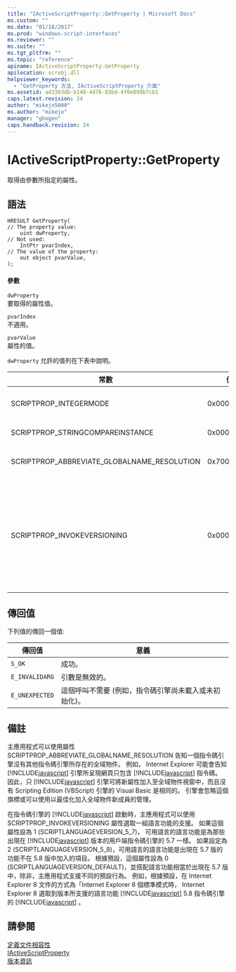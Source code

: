 ```yaml
---
title: "IActiveScriptProperty::GetProperty | Microsoft Docs"
ms.custom: ""
ms.date: "01/18/2017"
ms.prod: "windows-script-interfaces"
ms.reviewer: ""
ms.suite: ""
ms.tgt_pltfrm: ""
ms.topic: "reference"
apiname: IActiveScriptProperty.GetProperty
apilocation: scrobj.dll
helpviewer_keywords: 
  - "GetProperty 方法, IActiveScriptProperty 介面"
ms.assetid: a43383db-b148-4d76-83bd-4f0e899b7cb1
caps.latest.revision: 24
author: "mikejo5000"
ms.author: "mikejo"
manager: "ghogen"
caps.handback.revision: 24
---
```

# IActiveScriptProperty::GetProperty
取得由參數所指定的屬性。  
  
## 語法  
  
```  
HRESULT GetProperty(  
// The property value:  
    uint dwProperty,    
// Not used:  
    IntPtr pvarIndex,    
// The value of the property:   
    out object pvarValue,    
);  
```  
  
#### 參數  
 `dwProperty`  
 要取得的屬性值。  
  
 `pvarIndex`  
 不適用。  
  
 `pvarValue`  
 屬性的值。  
  
 `dwProperty` 允許的值列在下表中說明。  
  
|常數|值|意義|  
|--------|-------|--------|  
|SCRIPTPROP\_INTEGERMODE|0x00003000|在整數模式強制指令碼引擎分割 \(而不是浮點數模式。|  
|SCRIPTPROP\_STRINGCOMPAREINSTANCE|0x00003001|允許字串比較要取代的指令碼引擎的函式。|  
|SCRIPTPROP\_ABBREVIATE\_GLOBALNAME\_RESOLUTION|0x70000002|告知指令碼引擎沒有其他指令碼引擎所存在的全域物件。|  
|SCRIPTPROP\_INVOKEVERSIONING|0x00004000|強制指令碼引擎的 [!INCLUDE[javascript](../../javascript/includes/javascript-md.md)] 選取一組語言功能的支援。  預設的一組 [!INCLUDE[javascript](../../javascript/includes/javascript-md.md)] 支援的語言功能指令碼引擎將會出現在 [!INCLUDE[javascript](../../javascript/includes/javascript-md.md)] 版本的用戶端指令碼引擎的 5.7 設定的語言功能相當於。|  
  
## 傳回值  
 下列值的傳回一個值:  
  
|傳回值|意義|  
|---------|--------|  
|`S_OK`|成功。|  
|`E_INVALIDARG`|引數是無效的。|  
|`E_UNEXPECTED`|這個呼叫不需要 \(例如，指令碼引擎尚未載入或未初始化\)。|  
  
## 備註  
 主應用程式可以使用屬性 SCRIPTPROP\_ABBREVIATE\_GLOBALNAME\_RESOLUTION 告知一個指令碼引擎沒有其他指令碼引擎所存在的全域物件。  例如， Internet Explorer 可能會告知 [!INCLUDE[javascript](../../javascript/includes/javascript-md.md)] 引擎所呈現網頁只包含 [!INCLUDE[javascript](../../javascript/includes/javascript-md.md)] 指令碼。  因此，只 [!INCLUDE[javascript](../../javascript/includes/javascript-md.md)] 引擎可將新屬性加入至全域物件視窗中，而且沒有 Scripting Edition \(VBScript\) 引擎的 Visual Basic 是相同的。  引擎會忽略這個旗標或可以使用以最佳化加入全域物件新成員的管理。  
  
 在指令碼引擎的 [!INCLUDE[javascript](../../javascript/includes/javascript-md.md)] 啟動時，主應用程式可以使用 SCRIPTPROP\_INVOKEVERSIONING 屬性選取一組語言功能的支援。  如果這個屬性設為 1 \(SCRIPTLANGUAGEVERSION\_5\_7\)， 可用語言的語言功能是為那些出現在 [!INCLUDE[javascript](../../javascript/includes/javascript-md.md)] 版本的用戶端指令碼引擎的 5.7 一樣。  如果設定為 2 \(SCRIPTLANGUAGEVERSION\_5\_8\)，可用語言的語言功能是出現在 5.7 版的功能不在 5.8 版中加入的項目。  根據預設，這個屬性設為 0 \(SCRIPTLANGUAGEVERSION\_DEFAULT\)，並搭配語言功能相當於出現在 5.7 版中，除非，主應用程式支援不同的預設行為。  例如，根據預設，在 Internet Explorer 8 文件的方式為「Internet Explorer 8 個標準模式時， Internet Explorer 8 選取到版本所支援的語言功能 [!INCLUDE[javascript](../../javascript/includes/javascript-md.md)] 5.8 指令碼引擎的 [!INCLUDE[javascript](../../javascript/includes/javascript-md.md)] 。  
  
## 請參閱  
 [定義文件相容性](http://msdn.microsoft.com/library/cc288325)   
 [IActiveScriptProperty](../../winscript/reference/iactivescriptproperty.md)   
 [版本資訊](../../javascript/reference/javascript-version-information.md)